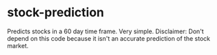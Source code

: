 # stock-prediction
Predicts stocks in a 60 day time frame. Very simple. Disclaimer: Don't depend on this code because it isn't an accurate prediction of the stock market.
